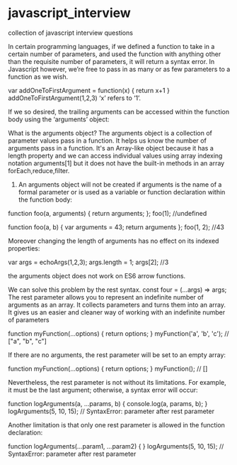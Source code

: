 # javascript_interview
collection of javascript interview questions

In certain programming languages, if we defined a function to take in a certain number of parameters,
and used the function with anything other than the requisite number of parameters, it will return a syntax error.
In Javascript however, we’re free to pass in as many or as few parameters to a function as we wish.

var addOneToFirstArgument = function(x) {
  return x+1
}
addOneToFirstArgument(1,2,3)  ‘x’ refers to ‘1’.

If we so desired, the trailing arguments can be accessed within the function body using the ‘arguments’ object:

What is the arguments object?
The arguments object is a collection of parameter values pass in a function. 
It helps us know the number of arguments pass in a function.
It's an Array-like object because it has a length property and we can access individual
values using array indexing notation arguments[1] but it does not have the built-in methods
in an array forEach,reduce,filter.


1) An arguments object will not be created if arguments is the name of a formal parameter 
  or is used as a variable or function declaration within the function body:

function foo(a, arguments) {
    return arguments;
};
foo(1); //undefined
 
function foo(a, b) {
    var arguments = 43;
    return arguments
};
foo(1, 2); //43

Moreover changing the length of arguments has no effect on its indexed properties:

var args = echoArgs(1,2,3);
args.length = 1;
args[2]; //3


the arguments object does not work on ES6 arrow functions.

We can solve this problem by the rest syntax.
const four = (...args) => args;
The rest parameter allows you to represent an indefinite number of arguments as an array.
It collects parameters and turns them into an array.
It gives us an easier and cleaner way of working with an indefinite number of parameters  

function myFunction(...options) {
     return options;
}
myFunction('a', 'b', 'c');      // ["a", "b", "c"]

If there are no arguments, the rest parameter will be set to an empty array:

function myFunction(...options) {
     return options;
}
myFunction();      // []

Nevertheless, the rest parameter is not without its limitations.
For example, it must be the last argument; otherwise, a syntax error will occur:

function logArguments(a, ...params, b) {
        console.log(a, params, b);
}
logArguments(5, 10, 15);    // SyntaxError: parameter after rest parameter

Another limitation is that only one rest parameter is allowed in the function declaration:

function logArguments(...param1, ...param2) {
}
logArguments(5, 10, 15);    // SyntaxError: parameter after rest parameter



 
 

 
 
